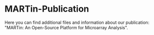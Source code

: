 # MARTin-Publication
Here you can find additional files and information about our publication: "MARTin: An Open-Source Platform for Microarray Analysis".
